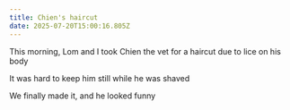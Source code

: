 ```yaml
---
title: Chien's haircut
date: 2025-07-20T15:00:16.805Z
---
```


This morning, Lom and I took Chien the vet for a haircut due to lice on his body

It was hard to keep him still while he was shaved

We finally made it, and he looked funny
